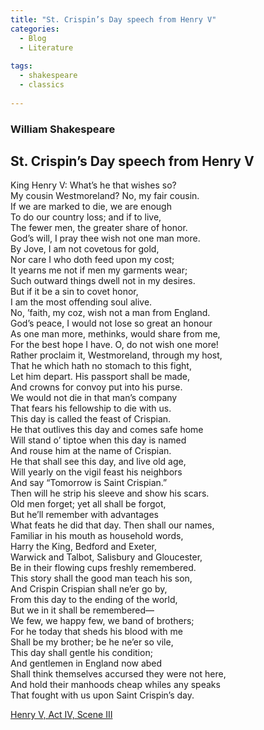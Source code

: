 ```yaml
---
title: "St. Crispin’s Day speech from Henry V"
categories:
  - Blog
  - Literature
  
tags:
  - shakespeare
  - classics
  
--- 
```


### William Shakespeare

## St. Crispin’s Day speech from Henry V

<div>
King Henry V: What’s he that wishes so?<br>
My cousin Westmoreland? No, my fair cousin.<br>
If we are marked to die, we are enough<br>
To do our country loss; and if to live,<br>
The fewer men, the greater share of honor.<br>
God’s will, I pray thee wish not one man more.<br>
By Jove, I am not covetous for gold,<br>
Nor care I who doth feed upon my cost;<br>
It yearns me not if men my garments wear;<br>
Such outward things dwell not in my desires.<br>
But if it be a sin to covet honor,<br>
I am the most offending soul alive.<br>
No, ’faith, my coz, wish not a man from England.<br>
God’s peace, I would not lose so great an honour<br>
As one man more, methinks, would share from me,<br>
For the best hope I have. O, do not wish one more!<br>
Rather proclaim it, Westmoreland, through my host,<br>
That he which hath no stomach to this fight,<br>
Let him depart. His passport shall be made,<br>
And crowns for convoy put into his purse.<br>
We would not die in that man’s company<br>
That fears his fellowship to die with us.<br>
This day is called the feast of Crispian.<br>
He that outlives this day and comes safe home<br>
Will stand o’ tiptoe when this day is named<br>
And rouse him at the name of Crispian.<br>
He that shall see this day, and live old age,<br>
Will yearly on the vigil feast his neighbors<br>
And say “Tomorrow is Saint Crispian.”<br>
Then will he strip his sleeve and show his scars.<br>
Old men forget; yet all shall be forgot,<br>
But he’ll remember with advantages<br>
What feats he did that day. Then shall our names,<br>
Familiar in his mouth as household words,<br>
Harry the King, Bedford and Exeter,<br>
Warwick and Talbot, Salisbury and Gloucester,<br>
Be in their flowing cups freshly remembered.<br>
This story shall the good man teach his son,<br>
And Crispin Crispian shall ne’er go by,<br>
From this day to the ending of the world,<br>
But we in it shall be remembered—<br>
We few, we happy few, we band of brothers;<br>
For he today that sheds his blood with me<br>
Shall be my brother; be he ne’er so vile,<br>
This day shall gentle his condition;<br>
And gentlemen in England now abed<br>
Shall think themselves accursed they were not here,<br>
And hold their manhoods cheap whiles any speaks<br>
That fought with us upon Saint Crispin’s day.<br>
</div>

<a href="https://jmp.sh/p8quJy2Z" target="_blank">Henry V, Act IV, Scene III</a>
